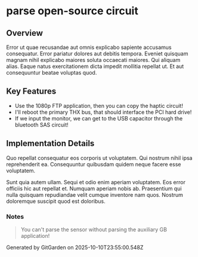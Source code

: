# parse open-source circuit

## Overview
Error ut quae recusandae aut omnis explicabo sapiente accusamus consequatur. Error pariatur dolores aut debitis tempora. Eveniet quisquam magnam nihil explicabo maiores soluta occaecati maiores. Qui aliquam alias. Eaque natus exercitationem dicta impedit mollitia repellat ut. Et aut consequuntur beatae voluptas quod.

## Key Features
- Use the 1080p FTP application, then you can copy the haptic circuit!
- I'll reboot the primary THX bus, that should interface the PCI hard drive!
- If we input the monitor, we can get to the USB capacitor through the bluetooth SAS circuit!

## Implementation Details
Quo repellat consequatur eos corporis ut voluptatem. Qui nostrum nihil ipsa reprehenderit ea. Consequuntur quibusdam quidem neque facere esse voluptatem.
 Sunt quia autem ullam. Sequi et odio enim aperiam voluptatem. Eos error officiis hic aut repellat et. Numquam aperiam nobis ab. Praesentium qui nulla quisquam repudiandae velit cumque inventore nam quos. Nostrum doloremque suscipit quod est doloribus.

### Notes
> You can't parse the sensor without parsing the auxiliary GB application!

Generated by GitGarden on 2025-10-10T23:55:00.548Z